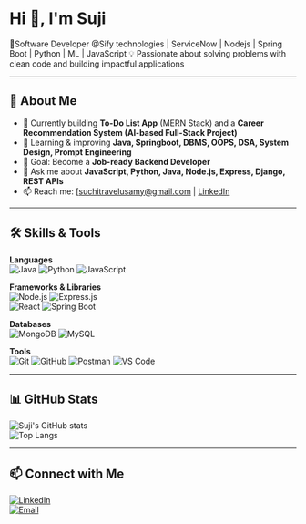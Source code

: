 # Hi 👋, I'm Suji  

🚀Software Developer @Sify technologies | ServiceNow | Nodejs | Spring Boot | Python | ML | JavaScript
💡 Passionate about solving problems with clean code and building impactful applications  

---

## 🌱 About Me  
- 🔭 Currently building **To-Do List App** (MERN Stack) and a **Career Recommendation System (AI-based Full-Stack Project)**  
- 🌱 Learning & improving **Java, Springboot, DBMS, OOPS, DSA, System Design, Prompt Engineering**  
- 🎯 Goal: Become a **Job-ready Backend Developer**  
- 💬 Ask me about **JavaScript, Python, Java, Node.js, Express, Django, REST APIs**  
- 📫 Reach me: [suchitravelusamy@gmail.com | [LinkedIn](www.linkedin.com/in/suchitra-v-8036781ab)  

---

## 🛠️ Skills & Tools  

**Languages**  
![Java](https://img.shields.io/badge/Java-ED8B00?style=for-the-badge&logo=openjdk&logoColor=white) 
![Python](https://img.shields.io/badge/Python-3776AB?style=for-the-badge&logo=python&logoColor=white) 
![JavaScript](https://img.shields.io/badge/JavaScript-F7DF1E?style=for-the-badge&logo=javascript&logoColor=black)

**Frameworks & Libraries**  
![Node.js](https://img.shields.io/badge/Node.js-339933?style=for-the-badge&logo=node.js&logoColor=white) 
![Express.js](https://img.shields.io/badge/Express.js-000000?style=for-the-badge&logo=express&logoColor=white)  
![React](https://img.shields.io/badge/React-20232A?style=for-the-badge&logo=react&logoColor=61DAFB) 
![Spring Boot](https://img.shields.io/badge/SpringBoot-6DB33F?style=for-the-badge&logo=spring&logoColor=white)

**Databases**  
![MongoDB](https://img.shields.io/badge/MongoDB-4EA94B?style=for-the-badge&logo=mongodb&logoColor=white) 
![MySQL](https://img.shields.io/badge/MySQL-005C84?style=for-the-badge&logo=mysql&logoColor=white)

**Tools**  
![Git](https://img.shields.io/badge/Git-F05032?style=for-the-badge&logo=git&logoColor=white) 
![GitHub](https://img.shields.io/badge/GitHub-181717?style=for-the-badge&logo=github&logoColor=white) 
![Postman](https://img.shields.io/badge/Postman-FF6C37?style=for-the-badge&logo=postman&logoColor=white) 
![VS Code](https://img.shields.io/badge/VS%20Code-0078d7?style=for-the-badge&logo=visual-studio-code&logoColor=white)

---
## 📊 GitHub Stats  

![Suji's GitHub stats](https://github-readme-stats.vercel.app/api?username=yourusername&show_icons=true&theme=radical)  
![Top Langs](https://github-readme-stats.vercel.app/api/top-langs/?username=yourusername&layout=compact&theme=radical)  

---

## 📫 Connect with Me  

[![LinkedIn](https://img.shields.io/badge/LinkedIn-blue?style=for-the-badge&logo=linkedin)](www.linkedin.com/in/suchitra-v-8036781ab)  
[![Email](https://img.shields.io/badge/Email-D14836?style=for-the-badge&logo=gmail&logoColor=white)](mailto:suchitravelusamy@gmail.com)  
